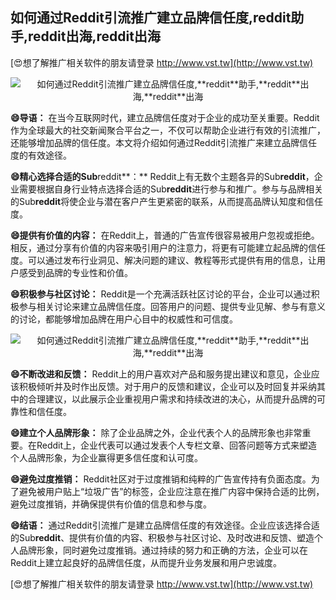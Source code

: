 ## **如何通过Reddit引流推广建立品牌信任度,**reddit**助手,**reddit**出海,**reddit**出海**

[😍想了解推广相关软件的朋友请登录 http://www.vst.tw](http://www.vst.tw)

 <center><img src="https://vst.tw/MP4/tuiguang/png/1.png" alt="如何通过Reddit引流推广建立品牌信任度,**reddit**助手,**reddit**出海,**reddit**出海"></center>

**😄导语：**
在当今互联网时代，建立品牌信任度对于企业的成功至关重要。Reddit作为全球最大的社交新闻聚合平台之一，不仅可以帮助企业进行有效的引流推广，还能够增加品牌的信任度。本文将介绍如何通过Reddit引流推广来建立品牌信任度的有效途径。

**😄精心选择合适的Sub**reddit**：**
Reddit上有无数个主题各异的Sub**reddit**，企业需要根据自身行业特点选择合适的Sub**reddit**进行参与和推广。参与与品牌相关的Sub**reddit**将使企业与潜在客户产生更紧密的联系，从而提高品牌认知度和信任度。

**😄提供有价值的内容：**
在Reddit上，普通的广告宣传很容易被用户忽视或拒绝。相反，通过分享有价值的内容来吸引用户的注意力，将更有可能建立起品牌的信任度。可以通过发布行业洞见、解决问题的建议、教程等形式提供有用的信息，让用户感受到品牌的专业性和价值。

**😄积极参与社区讨论：**
Reddit是一个充满活跃社区讨论的平台，企业可以通过积极参与相关讨论来建立品牌信任度。回答用户的问题、提供专业见解、参与有意义的讨论，都能够增加品牌在用户心目中的权威性和可信度。

 <center><img src="https://vst.tw/MP4/tuiguang/png/3.png" alt="如何通过Reddit引流推广建立品牌信任度,**reddit**助手,**reddit**出海,**reddit**出海"></center>

**😄不断改进和反馈：**
Reddit上的用户喜欢对产品和服务提出建议和意见，企业应该积极倾听并及时作出反馈。对于用户的反馈和建议，企业可以及时回复并采纳其中的合理建议，以此展示企业重视用户需求和持续改进的决心，从而提升品牌的可靠性和信任度。

**😄建立个人品牌形象：**
除了企业品牌之外，企业代表个人的品牌形象也非常重要。在Reddit上，企业代表可以通过发表个人专栏文章、回答问题等方式来塑造个人品牌形象，为企业赢得更多信任度和认可度。

**😄避免过度推销：**
Reddit社区对于过度推销和纯粹的广告宣传持有负面态度。为了避免被用户贴上“垃圾广告”的标签，企业应注意在推广内容中保持合适的比例，避免过度推销，并确保提供有价值的信息和参与度。

**😄结语：**
通过Reddit引流推广是建立品牌信任度的有效途径。企业应该选择合适的Sub**reddit**、提供有价值的内容、积极参与社区讨论、及时改进和反馈、塑造个人品牌形象，同时避免过度推销。通过持续的努力和正确的方法，企业可以在Reddit上建立起良好的品牌信任度，从而提升业务发展和用户忠诚度。

[😍想了解推广相关软件的朋友请登录 http://www.vst.tw](http://www.vst.tw)



